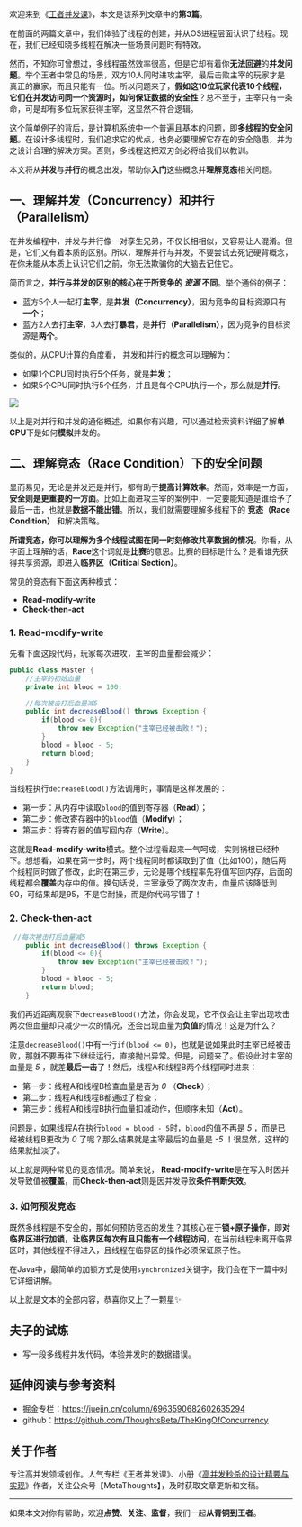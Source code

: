 欢迎来到《[王者并发课](https://github.com/ThoughtsBeta/TheKingOfConcurrency)》，本文是该系列文章中的**第3篇**。

在前面的两篇文章中，我们体验了线程的创建，并从OS进程层面认识了线程。现在，我们已经知晓多线程在解决一些场景问题时有特效。

然而，不知你可曾想过，多线程虽然效率很高，但是它却有着你**无法回避**的**并发问题**。举个王者中常见的场景，双方10人同时进攻主宰，最后击败主宰的玩家才是真正的赢家，而且只能有一位。所以问题来了，**假如这10位玩家代表10个线程，它们在并发访问同一个资源时，如何保证数据的安全性**？总不至于，主宰只有一条命，可是却有多位玩家获得主宰，这显然不符合逻辑。

这个简单例子的背后，是计算机系统中一个普遍且基本的问题，即**多线程的安全问题**。在设计多线程时，我们追求它的优点，也务必要理解它存在的安全隐患，并为之设计合理的解决方案。否则，多线程这把双刃剑必将给我们以教训。

本文将从**并发**与**并行**的概念出发，帮助你**入门**这些概念并**理解竞态**相关问题。


## 一、理解并发（Concurrency）和并行（Parallelism）

在并发编程中，并发与并行像一对孪生兄弟，不仅长相相似，又容易让人混淆。但是，它们又有着本质的区别。所以，理解并行与并发，不要尝试去死记硬背概念，在你未能从本质上认识它们之前，你无法欺骗你的大脑去记住它。

简而言之，**并行与并发的区别的核心在于所竞争的 _资源_ 不同**。举个通俗的例子：
* 蓝方5个人一起打**主宰**，是**并发（Concurrency）**，因为竞争的目标资源只有**一个**；
* 蓝方2人去打**主宰**，3人去打**暴君**，是**并行（Parallelism）**，因为竞争的目标资源是**两个**。

类似的，从CPU计算的角度看， 并发和并行的概念可以理解为：
* 如果1个CPU同时执行5个任务，就是**并发**；
* 如果5个CPU同时执行5个任务，并且是每个CPU执行一个，那么就是**并行**。

![](https://writting.oss-cn-beijing.aliyuncs.com/2022/06/10/16548657922604.jpg)


以上是对并行和并发的通俗概述，如果你有兴趣，可以通过检索资料详细了解**单CPU**下是如何**模拟**并发的。

## 二、理解竞态（Race Condition）下的安全问题

显而易见，无论是并发还是并行，都有助于**提高计算效率**。然而，效率是一方面，**安全则是更重要的一方面**。比如上面进攻主宰的案例中，一定要能知道是谁给予了最后一击，也就是**数据不能出错**。所以，我们就需要理解多线程下的 **竞态（Race Condition）** 和解决策略。

**所谓竞态，你可以理解为多个线程试图在同一时刻修改共享数据的情况**。你看，从字面上理解的话，**Race**这个词就是**比赛**的意思。比赛的目标是什么？是看谁先获得共享资源，即进入**临界区（Critical Section）**。

常见的竞态有下面这两种模式：

* **Read-modify-write**
* **Check-then-act**

### 1. Read-modify-write

先看下面这段代码，玩家每次进攻，主宰的血量都会减少：

```Java
public class Master {
    //主宰的初始血量
    private int blood = 100;

    //每次被击打后血量减5
    public int decreaseBlood() throws Exception {
        if(blood <= 0){
            throw new Exception("主宰已经被击败！");
        }
        blood = blood - 5;
        return blood;
    } 
}

```
当线程执行`decreaseBlood()`方法调用时，事情是这样发展的：

* 第一步：从内存中读取`blood`的值到寄存器（**Read**）；
* 第二步：修改寄存器中的`blood`值（**Modify**）；
* 第三步：将寄存器的值写回内存（**Write**）。

这就是**Read-modify-write**模式。整个过程看起来一气呵成，实则祸根已经种下。想想看，如果在第一步时，两个线程同时都读取到了值（比如100），随后两个线程同时做了修改，此时在第三步，无论是哪个线程率先将值写回内存，后面的线程都会**覆盖**内存中的值。换句话说，主宰承受了两次攻击，血量应该降低到90，可结果却是95，不是它耐操，而是你代码写错了！

### 2. Check-then-act

```Java
 //每次被击打后血量减5
    public int decreaseBlood() throws Exception {
        if(blood <= 0){
            throw new Exception("主宰已经被击败！");
        }
        blood = blood - 5;
        return blood;
    } 
```
我们再近距离观察下`decreaseBlood()`方法，你会发现，它不仅会让主宰出现攻击两次但血量却只减少一次的情况，还会出现血量为**负值**的情况！这是为什么？

注意`decreaseBlood()`中有一行`if(blood <= 0)`，也就是说如果此时主宰已经被击败，那就不要再往下继续运行，直接抛出异常。但是，问题来了。假设此时主宰的血量是 _5_ ，就差**最后一击**了！然后，线程A和线程B两个线程同时进来：

* 第一步：线程A和线程B检查血量是否为 _0_ （**Check**）；
* 第二步：线程A和线程B都通过了检查；
* 第三步：线程A和线程B执行血量扣减动作，但顺序未知（**Act**）。

问题是，如果线程A在执行`blood = blood - 5`时，`blood`的值不再是 _5_ ，而是已经被线程B更改为 _0_ 了呢？那么结果就是主宰最后的血量是 _-5_ ！很显然，这样的结果就扯淡了。

以上就是两种常见的竞态情况。简单来说， **Read-modify-write**是在写入时因并发导致值被**覆盖**，而**Check-then-act**则是因并发导致**条件判断失效**。

### 3. 如何预发竞态

既然多线程是不安全的，那如何预防竞态的发生？其核心在于**锁+原子操作**，即**对临界区进行加锁，让临界区每次有且只能有一个线程访问**，在当前线程未离开临界区时，其他线程不得进入，且线程在临界区的操作必须保证原子性。

在Java中，最简单的加锁方式是使用`synchronized`关键字，我们会在下一篇中对它详细讲解。

以上就是文本的全部内容，恭喜你又上了一颗星✨

## 夫子的试炼

* 写一段多线程并发代码，体验并发时的数据错误。

## 延伸阅读与参考资料

* 掘金专栏：https://juejin.cn/column/6963590682602635294
* github：https://github.com/ThoughtsBeta/TheKingOfConcurrency

## 关于作者

专注高并发领域创作。人气专栏《王者并发课》、小册《[高并发秒杀的设计精要与实现](https://juejin.cn/book/7008372989179723787)》作者，关注公众号【MetaThoughts】，及时获取文章更新和文稿。

---

如果本文对你有帮助，欢迎**点赞**、**关注**、**监督**，我们一起**从青铜到王者**。

